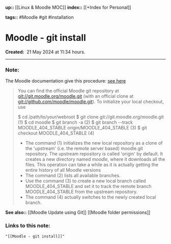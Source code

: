 **up::** [[Linux & Moodle MOC]]
**index::** [[+Index for Personal]]

**tags::** #Moodle #git #installation
# Moodle - git install

**Created:**  21 May 2024 at  11:34 hours.
___
### Note:
The Moodle documentation give this procedure: [see here](https://docs.moodle.org/404/en/Git_for_Administrators#Obtaining_the_code_from_Git)

> You can find the official Moodle git repository at [git://git.moodle.org/moodle.git](git://git.moodle.org/moodle.git) (with an official clone at [git://github.com/moodle/moodle.git](git://github.com/moodle/moodle.git)). To initialize your local checkout, use
> 
> $ cd /path/to/your/webroot
> $ git clone git://git.moodle.org/moodle.git                       (1)
> $ cd moodle
> $ git branch -a                                                   (2)
> $ git branch --track MOODLE_404_STABLE origin/MOODLE_404_STABLE     (3)
> $ git checkout MOODLE_404_STABLE                                   (4)
> 
> - The command (1) initializes the new local repository as a clone of the 'upstream' (i.e. the remote server based) moodle.git repository. The upstream repository is called 'origin' by default. It creates a new directory named _moodle_, where it downloads all the files. This operation can take a while as it is actually getting the entire history of all Moodle versions
> - The command (2) lists all available branches.
> - Use the command (3) to create a new local branch called MOODLE_404_STABLE and set it to track the remote branch MOODLE_404_STABLE from the upstream repository.
> - The command (4) actually switches to the newly created local branch.
> 

**See also::** [[Moodle Update using Git]] [[Moodle folder permissions]]

### Links to this note:
```query
"[[Moodle - git install]]"
```

